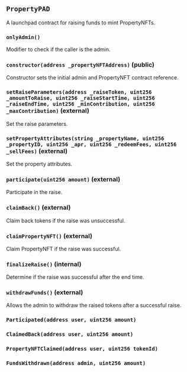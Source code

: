 ## `PropertyPAD`



A launchpad contract for raising funds to mint PropertyNFTs.

### `onlyAdmin()`



Modifier to check if the caller is the admin.


### `constructor(address _propertyNFTAddress)` (public)



Constructor sets the initial admin and PropertyNFT contract reference.


### `setRaiseParameters(address _raiseToken, uint256 _amountToRaise, uint256 _raiseStartTime, uint256 _raiseEndTime, uint256 _minContribution, uint256 _maxContribution)` (external)



Set the raise parameters.


### `setPropertyAttributes(string _propertyName, uint256 _propertyID, uint256 _apr, uint256 _redeemFees, uint256 _sellFees)` (external)



Set the property attributes.


### `participate(uint256 amount)` (external)



Participate in the raise.


### `claimBack()` (external)



Claim back tokens if the raise was unsuccessful.

### `claimPropertyNFT()` (external)



Claim PropertyNFT if the raise was successful.

### `finalizeRaise()` (internal)



Determine if the raise was successful after the end time.

### `withdrawFunds()` (external)



Allows the admin to withdraw the raised tokens after a successful raise.


### `Participated(address user, uint256 amount)`





### `ClaimedBack(address user, uint256 amount)`





### `PropertyNFTClaimed(address user, uint256 tokenId)`





### `FundsWithdrawn(address admin, uint256 amount)`







